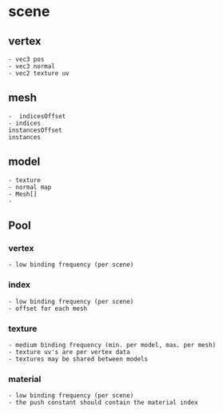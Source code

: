 # scene

## vertex
	- vec3 pos
	- vec3 normal
	- vec2 texture uv

## mesh
	-  indicesOffset
	- indices
	instancesOffset
	instances

## model
	- texture
	- normal map
	- Mesh[]
	-

## Pool
### vertex
	- low binding frequency (per scene)
### index
	- low binding frequency (per scene)
	- offset for each mesh

### texture
	- medium binding frequency (min. per model, max. per mesh)
	- texture uv's are per vertex data
	- textures may be shared between models
### material
	- low binding frequency (per scene)
	- the push constant should contain the material index




